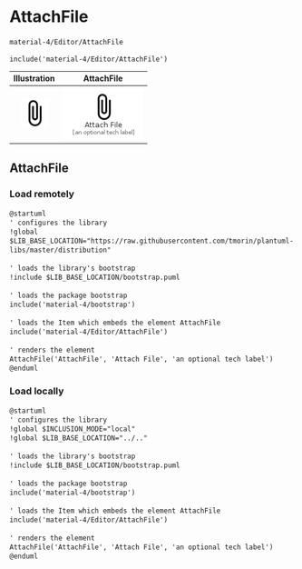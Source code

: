 # AttachFile


```text
material-4/Editor/AttachFile
```

```text
include('material-4/Editor/AttachFile')
```



| Illustration | AttachFile |
| :---: | :---: |
| ![illustration for Illustration](../../material-4/Editor/AttachFile.png) | ![illustration for AttachFile](../../material-4/Editor/AttachFile.Local.png) |




## AttachFile

### Load remotely
```plantuml
@startuml
' configures the library
!global $LIB_BASE_LOCATION="https://raw.githubusercontent.com/tmorin/plantuml-libs/master/distribution"

' loads the library's bootstrap
!include $LIB_BASE_LOCATION/bootstrap.puml

' loads the package bootstrap
include('material-4/bootstrap')

' loads the Item which embeds the element AttachFile
include('material-4/Editor/AttachFile')

' renders the element
AttachFile('AttachFile', 'Attach File', 'an optional tech label')
@enduml
```

### Load locally
```plantuml
@startuml
' configures the library
!global $INCLUSION_MODE="local"
!global $LIB_BASE_LOCATION="../.."

' loads the library's bootstrap
!include $LIB_BASE_LOCATION/bootstrap.puml

' loads the package bootstrap
include('material-4/bootstrap')

' loads the Item which embeds the element AttachFile
include('material-4/Editor/AttachFile')

' renders the element
AttachFile('AttachFile', 'Attach File', 'an optional tech label')
@enduml
```

